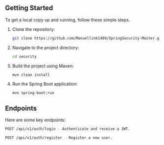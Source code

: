 ## Getting Started

To get a local copy up and running, follow these simple steps.

1. Clone the repository:
    ```sh
    git clone https://github.com/Manuellink1409/SpringSecurity-Master.git
    ```
2. Navigate to the project directory:
    ```sh
    cd security
    ```
3. Build the project using Maven:
    ```sh
    mvn clean install
    ```
4. Run the Spring Boot application:
    ```sh
    mvn spring-boot:run
    ```

## Endpoints

Here are some key endpoints:

```sh
POST /api/v1/auth/login - Authenticate and receive a JWT.
```
```sh
POST /api/v1/auth/register - Register a new user.
```

